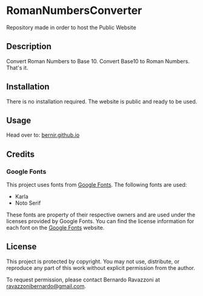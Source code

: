 # RomanNumbersConverter
Repository made in order to host the Public Website

## Description
Convert Roman Numbers to Base 10.
Convert Base10 to Roman Numbers.
That's it.

## Installation
There is no installation required. The website is public and ready to be used.

## Usage
Head over to: [bernir.github.io](https://bernir.github.io/)

## Credits
### Google Fonts
This project uses fonts from [Google Fonts](https://fonts.google.com/). The following fonts are used:

- Karla
- Noto Serif

These fonts are property of their respective owners and are used under the licenses provided by Google Fonts. You can find the license information for each font on the [Google Fonts](https://fonts.google.com/) website.

## License
This project is protected by copyright. You may not use, distribute, or reproduce any part of this work without explicit permission from the author.

To request permission, please contact Bernardo Ravazzoni at ravazzonibernardo@gmail.com.
